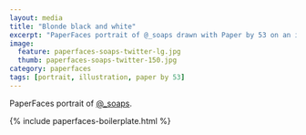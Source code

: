 ```yaml
---
layout: media
title: "Blonde black and white"
excerpt: "PaperFaces portrait of @_soaps drawn with Paper by 53 on an iPad."
image: 
  feature: paperfaces-soaps-twitter-lg.jpg
  thumb: paperfaces-soaps-twitter-150.jpg
category: paperfaces
tags: [portrait, illustration, paper by 53]
---
```


PaperFaces portrait of [@_soaps](http://twitter.com/_soaps).

{% include paperfaces-boilerplate.html %}